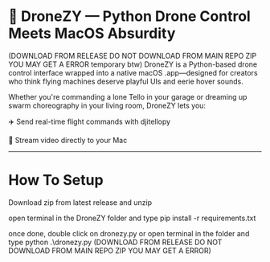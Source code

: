 # 🚁 DroneZY — Python Drone Control Meets MacOS Absurdity
(DOWNLOAD FROM RELEASE DO NOT DOWNLOAD FROM MAIN REPO ZIP YOU MAY GET A ERROR temporary btw)
DroneZY is a Python-based drone control interface wrapped into a native macOS .app—designed for creators who think flying machines deserve playful UIs and eerie hover sounds.

Whether you're commanding a lone Tello in your garage or dreaming up swarm choreography in your living room, DroneZY lets you:

✈️ Send real-time flight commands with djitellopy

🎥 Stream video directly to your Mac

------------------------------------------------------------------------------------------------------------
# How To Setup

Download zip from latest release and unzip

open terminal in the DroneZY folder and type pip install -r requirements.txt

once done, double click on dronezy.py or open terminal in the folder and type python .\dronezy.py
(DOWNLOAD FROM RELEASE DO NOT DOWNLOAD FROM MAIN REPO ZIP YOU MAY GET A ERROR)
